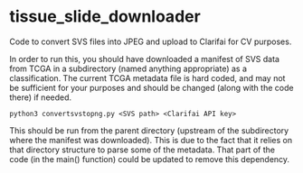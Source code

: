 # tissue_slide_downloader
Code to convert SVS files into JPEG and upload to Clarifai for CV purposes.

In order to run this, you should have downloaded a manifest of SVS data from TCGA in a subdirectory (named anything appropriate)
as a classification.  The current TCGA metadata file is hard coded, and may not be sufficient for your purposes and should be changed (along with the code there) if needed.

`python3 convertsvstopng.py <SVS path> <Clarifai API key>`

This should be run from the parent directory (upstream of the subdirectory where the manifest was downloaded).  This is due to the fact that it relies on that directory structure to parse some of the metadata.  That part of the code (in the main() function) could be updated to remove this dependency.
